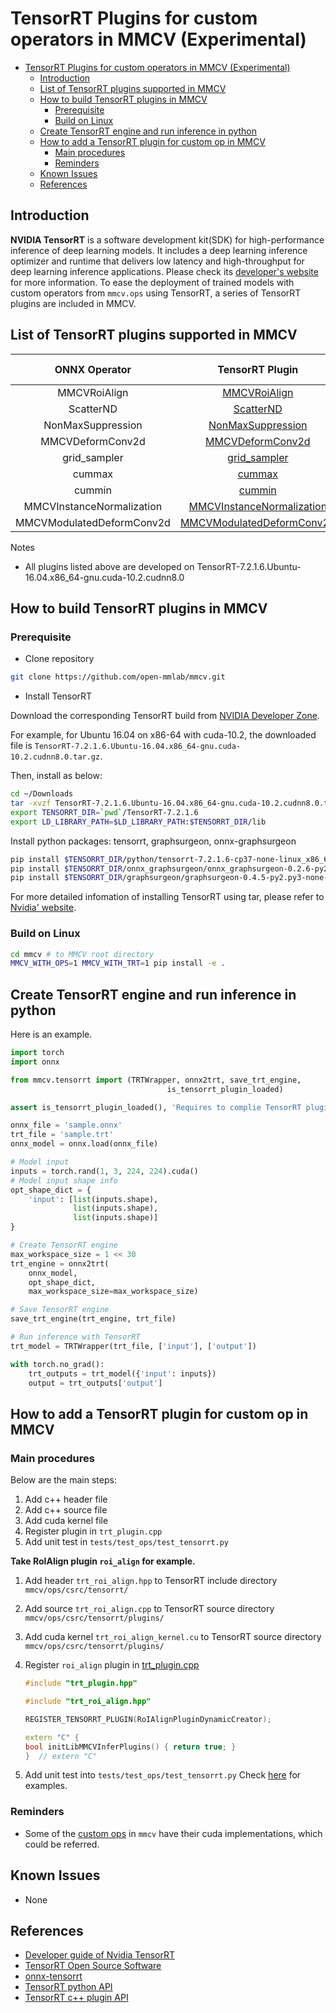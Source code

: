 # TensorRT Plugins for custom operators in MMCV (Experimental)

<!-- TOC -->

- [TensorRT Plugins for custom operators in MMCV (Experimental)](#tensorrt-plugins-for-custom-operators-in-mmcv-experimental)
  - [Introduction](#introduction)
  - [List of TensorRT plugins supported in MMCV](#list-of-tensorrt-plugins-supported-in-mmcv)
  - [How to build TensorRT plugins in MMCV](#how-to-build-tensorrt-plugins-in-mmcv)
    - [Prerequisite](#prerequisite)
    - [Build on Linux](#build-on-linux)
  - [Create TensorRT engine and run inference in python](#create-tensorrt-engine-and-run-inference-in-python)
  - [How to add a TensorRT plugin for custom op in MMCV](#how-to-add-a-tensorrt-plugin-for-custom-op-in-mmcv)
    - [Main procedures](#main-procedures)
    - [Reminders](#reminders)
  - [Known Issues](#known-issues)
  - [References](#references)

<!-- TOC -->

## Introduction

**NVIDIA TensorRT** is a software development kit(SDK) for high-performance inference of deep learning models. It includes a deep learning inference optimizer and runtime that delivers low latency and high-throughput for deep learning inference applications. Please check its [developer's website](https://developer.nvidia.com/tensorrt) for more information.
To ease the deployment of trained models with custom operators from `mmcv.ops` using TensorRT, a series of TensorRT plugins are included in MMCV.

## List of TensorRT plugins supported in MMCV

|       ONNX Operator       |                                 TensorRT Plugin                                 | MMCV Releases |
| :-----------------------: | :-----------------------------------------------------------------------------: | :-----------: |
|       MMCVRoiAlign        |              [MMCVRoiAlign](./tensorrt_custom_ops.md#mmcvroialign)              |     1.2.6     |
|         ScatterND         |                 [ScatterND](./tensorrt_custom_ops.md#scatternd)                 |     1.2.6     |
|     NonMaxSuppression     |         [NonMaxSuppression](./tensorrt_custom_ops.md#nonmaxsuppression)         |     1.3.0     |
|     MMCVDeformConv2d      |          [MMCVDeformConv2d](./tensorrt_custom_ops.md#mmcvdeformconv2d)          |     1.3.0     |
|       grid_sampler        |              [grid_sampler](./tensorrt_custom_ops.md#grid-sampler)              |     1.3.1     |
|          cummax           |                    [cummax](./tensorrt_custom_ops.md#cummax)                    |     1.3.5     |
|          cummin           |                    [cummin](./tensorrt_custom_ops.md#cummin)                    |     1.3.5     |
| MMCVInstanceNormalization | [MMCVInstanceNormalization](./tensorrt_custom_ops.md#mmcvinstancenormalization) |     1.3.5     |
| MMCVModulatedDeformConv2d | [MMCVModulatedDeformConv2d](./tensorrt_custom_ops.md#mmcvmodulateddeformconv2d) |    master     |

Notes

- All plugins listed above are developed on TensorRT-7.2.1.6.Ubuntu-16.04.x86_64-gnu.cuda-10.2.cudnn8.0

## How to build TensorRT plugins in MMCV

### Prerequisite

- Clone repository

```bash
git clone https://github.com/open-mmlab/mmcv.git
```

- Install TensorRT

Download the corresponding TensorRT build from [NVIDIA Developer Zone](https://developer.nvidia.com/nvidia-tensorrt-download).

For example, for Ubuntu 16.04 on x86-64 with cuda-10.2, the downloaded file is `TensorRT-7.2.1.6.Ubuntu-16.04.x86_64-gnu.cuda-10.2.cudnn8.0.tar.gz`.

Then, install as below:

```bash
cd ~/Downloads
tar -xvzf TensorRT-7.2.1.6.Ubuntu-16.04.x86_64-gnu.cuda-10.2.cudnn8.0.tar.gz
export TENSORRT_DIR=`pwd`/TensorRT-7.2.1.6
export LD_LIBRARY_PATH=$LD_LIBRARY_PATH:$TENSORRT_DIR/lib
```

Install python packages: tensorrt, graphsurgeon, onnx-graphsurgeon

```bash
pip install $TENSORRT_DIR/python/tensorrt-7.2.1.6-cp37-none-linux_x86_64.whl
pip install $TENSORRT_DIR/onnx_graphsurgeon/onnx_graphsurgeon-0.2.6-py2.py3-none-any.whl
pip install $TENSORRT_DIR/graphsurgeon/graphsurgeon-0.4.5-py2.py3-none-any.whl
```

For more detailed infomation of installing TensorRT using tar, please refer to [Nvidia' website](https://docs.nvidia.com/deeplearning/tensorrt/archives/tensorrt-721/install-guide/index.html#installing-tar).

### Build on Linux

```bash
cd mmcv # to MMCV root directory
MMCV_WITH_OPS=1 MMCV_WITH_TRT=1 pip install -e .
```

## Create TensorRT engine and run inference in python

Here is an example.

```python
import torch
import onnx

from mmcv.tensorrt import (TRTWrapper, onnx2trt, save_trt_engine,
                                   is_tensorrt_plugin_loaded)

assert is_tensorrt_plugin_loaded(), 'Requires to complie TensorRT plugins in mmcv'

onnx_file = 'sample.onnx'
trt_file = 'sample.trt'
onnx_model = onnx.load(onnx_file)

# Model input
inputs = torch.rand(1, 3, 224, 224).cuda()
# Model input shape info
opt_shape_dict = {
    'input': [list(inputs.shape),
              list(inputs.shape),
              list(inputs.shape)]
}

# Create TensorRT engine
max_workspace_size = 1 << 30
trt_engine = onnx2trt(
    onnx_model,
    opt_shape_dict,
    max_workspace_size=max_workspace_size)

# Save TensorRT engine
save_trt_engine(trt_engine, trt_file)

# Run inference with TensorRT
trt_model = TRTWrapper(trt_file, ['input'], ['output'])

with torch.no_grad():
    trt_outputs = trt_model({'input': inputs})
    output = trt_outputs['output']

```

## How to add a TensorRT plugin for custom op in MMCV

### Main procedures

Below are the main steps:

1. Add c++ header file
2. Add c++ source file
3. Add cuda kernel file
4. Register plugin in `trt_plugin.cpp`
5. Add unit test in `tests/test_ops/test_tensorrt.py`

**Take RoIAlign plugin `roi_align` for example.**

1. Add header `trt_roi_align.hpp` to TensorRT include directory `mmcv/ops/csrc/tensorrt/`
2. Add source `trt_roi_align.cpp` to TensorRT source directory `mmcv/ops/csrc/tensorrt/plugins/`
3. Add cuda kernel `trt_roi_align_kernel.cu` to TensorRT source directory `mmcv/ops/csrc/tensorrt/plugins/`
4. Register `roi_align` plugin in [trt_plugin.cpp](https://github.com/open-mmlab/mmcv/blob/master/mmcv/ops/csrc/tensorrt/plugins/trt_plugin.cpp)

    ```c++
    #include "trt_plugin.hpp"

    #include "trt_roi_align.hpp"

    REGISTER_TENSORRT_PLUGIN(RoIAlignPluginDynamicCreator);

    extern "C" {
    bool initLibMMCVInferPlugins() { return true; }
    }  // extern "C"
    ```

5. Add unit test into `tests/test_ops/test_tensorrt.py`
   Check [here](https://github.com/open-mmlab/mmcv/blob/master/tests/test_ops/test_tensorrt.py) for examples.

### Reminders

- Some of the [custom ops](https://mmcv.readthedocs.io/en/latest/ops.html) in `mmcv` have their cuda implementations, which could be referred.

## Known Issues

- None

## References

- [Developer guide of Nvidia TensorRT](https://docs.nvidia.com/deeplearning/tensorrt/developer-guide/index.html)
- [TensorRT Open Source Software](https://github.com/NVIDIA/TensorRT)
- [onnx-tensorrt](https://github.com/onnx/onnx-tensorrt)
- [TensorRT python API](https://docs.nvidia.com/deeplearning/tensorrt/api/python_api/index.html)
- [TensorRT c++ plugin API](https://docs.nvidia.com/deeplearning/tensorrt/api/c_api/classnvinfer1_1_1_i_plugin.html)
